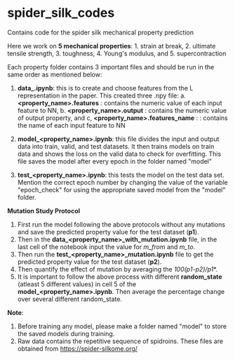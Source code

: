 # spider_silk_codes
Contains code for the spider silk mechanical property prediction

Here we work on **5 mechanical properties**: 1. strain at break, 2. ultimate tensile strength, 3. toughness, 4. Young's modulus, and 5. supercontraction

Each property folder contains 3 important files and should be run in the same order as mentioned below:
1. **data_<property name>.ipynb**: this is to create and choose features from the L representation in the paper. This created three .npy file: a. **<property_name>.features** : contains the numeric value of each input feature to NN, b. **<property_name>.output** : contains the numeric value of output property, and c, **<property_name>.features_name** : : contains the name of each input feature to NN
   
3. **model_<property_name>.ipynb**: this file divides the input and output data into train, valid, and test datasets. It then trains models on train data and shows the loss on the valid data to check for overfitting. This file saves the model after every epoch in the folder named "model"
4. **test_<property_name>.ipynb**: this tests the model on the test data set. Mention the correct epoch number by changing the value of the variable "epoch_check" for using the appropriate saved model from the "model" folder.

**Mutation Study Protocol**
1. First run the model following the above protocols without any mutations and save the predicted property value for the test dataset (**p1**). 
2. Then in the **data_<property_name>_with_mutation.ipynb** file, in the last cell of the notebook input the value for *m_from* and *m_to*. 
3. Then run the **test_<property_name>_mutation.ipynb** file to get the predicted property value for the test dataset (**p2**).
4. Then quantify the effect of mutation by averaging the **100*(p1-p2)/p1**.
5. It is important to follow the above process with different **random_state** (atleast 5 different values) in cell 5 of the **model_<property_name>.ipynb**. Then average the percentage change over several different random_state.

**Note**: 
1. Before training any model, please make a folder named "model" to store the saved models during training.
2. Raw data contains the repetitive sequence of spidroins. These files are obtained from https://spider-silkome.org/



